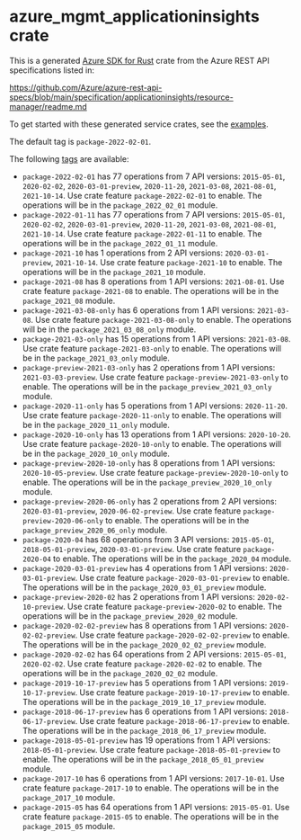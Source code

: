 # azure_mgmt_applicationinsights crate

This is a generated [Azure SDK for Rust](https://github.com/Azure/azure-sdk-for-rust) crate from the Azure REST API specifications listed in:

https://github.com/Azure/azure-rest-api-specs/blob/main/specification/applicationinsights/resource-manager/readme.md

To get started with these generated service crates, see the [examples](https://github.com/Azure/azure-sdk-for-rust/blob/main/services/README.md#examples).

The default tag is `package-2022-02-01`.

The following [tags](https://github.com/Azure/azure-sdk-for-rust/blob/main/services/tags.md) are available:

- `package-2022-02-01` has 77 operations from 7 API versions: `2015-05-01`, `2020-02-02`, `2020-03-01-preview`, `2020-11-20`, `2021-03-08`, `2021-08-01`, `2021-10-14`. Use crate feature `package-2022-02-01` to enable. The operations will be in the `package_2022_02_01` module.
- `package-2022-01-11` has 77 operations from 7 API versions: `2015-05-01`, `2020-02-02`, `2020-03-01-preview`, `2020-11-20`, `2021-03-08`, `2021-08-01`, `2021-10-14`. Use crate feature `package-2022-01-11` to enable. The operations will be in the `package_2022_01_11` module.
- `package-2021-10` has 1 operations from 2 API versions: `2020-03-01-preview`, `2021-10-14`. Use crate feature `package-2021-10` to enable. The operations will be in the `package_2021_10` module.
- `package-2021-08` has 8 operations from 1 API versions: `2021-08-01`. Use crate feature `package-2021-08` to enable. The operations will be in the `package_2021_08` module.
- `package-2021-03-08-only` has 6 operations from 1 API versions: `2021-03-08`. Use crate feature `package-2021-03-08-only` to enable. The operations will be in the `package_2021_03_08_only` module.
- `package-2021-03-only` has 15 operations from 1 API versions: `2021-03-08`. Use crate feature `package-2021-03-only` to enable. The operations will be in the `package_2021_03_only` module.
- `package-preview-2021-03-only` has 2 operations from 1 API versions: `2021-03-03-preview`. Use crate feature `package-preview-2021-03-only` to enable. The operations will be in the `package_preview_2021_03_only` module.
- `package-2020-11-only` has 5 operations from 1 API versions: `2020-11-20`. Use crate feature `package-2020-11-only` to enable. The operations will be in the `package_2020_11_only` module.
- `package-2020-10-only` has 13 operations from 1 API versions: `2020-10-20`. Use crate feature `package-2020-10-only` to enable. The operations will be in the `package_2020_10_only` module.
- `package-preview-2020-10-only` has 8 operations from 1 API versions: `2020-10-05-preview`. Use crate feature `package-preview-2020-10-only` to enable. The operations will be in the `package_preview_2020_10_only` module.
- `package-preview-2020-06-only` has 2 operations from 2 API versions: `2020-03-01-preview`, `2020-06-02-preview`. Use crate feature `package-preview-2020-06-only` to enable. The operations will be in the `package_preview_2020_06_only` module.
- `package-2020-04` has 68 operations from 3 API versions: `2015-05-01`, `2018-05-01-preview`, `2020-03-01-preview`. Use crate feature `package-2020-04` to enable. The operations will be in the `package_2020_04` module.
- `package-2020-03-01-preview` has 4 operations from 1 API versions: `2020-03-01-preview`. Use crate feature `package-2020-03-01-preview` to enable. The operations will be in the `package_2020_03_01_preview` module.
- `package-preview-2020-02` has 2 operations from 1 API versions: `2020-02-10-preview`. Use crate feature `package-preview-2020-02` to enable. The operations will be in the `package_preview_2020_02` module.
- `package-2020-02-02-preview` has 8 operations from 1 API versions: `2020-02-02-preview`. Use crate feature `package-2020-02-02-preview` to enable. The operations will be in the `package_2020_02_02_preview` module.
- `package-2020-02-02` has 64 operations from 2 API versions: `2015-05-01`, `2020-02-02`. Use crate feature `package-2020-02-02` to enable. The operations will be in the `package_2020_02_02` module.
- `package-2019-10-17-preview` has 5 operations from 1 API versions: `2019-10-17-preview`. Use crate feature `package-2019-10-17-preview` to enable. The operations will be in the `package_2019_10_17_preview` module.
- `package-2018-06-17-preview` has 6 operations from 1 API versions: `2018-06-17-preview`. Use crate feature `package-2018-06-17-preview` to enable. The operations will be in the `package_2018_06_17_preview` module.
- `package-2018-05-01-preview` has 19 operations from 1 API versions: `2018-05-01-preview`. Use crate feature `package-2018-05-01-preview` to enable. The operations will be in the `package_2018_05_01_preview` module.
- `package-2017-10` has 6 operations from 1 API versions: `2017-10-01`. Use crate feature `package-2017-10` to enable. The operations will be in the `package_2017_10` module.
- `package-2015-05` has 64 operations from 1 API versions: `2015-05-01`. Use crate feature `package-2015-05` to enable. The operations will be in the `package_2015_05` module.
